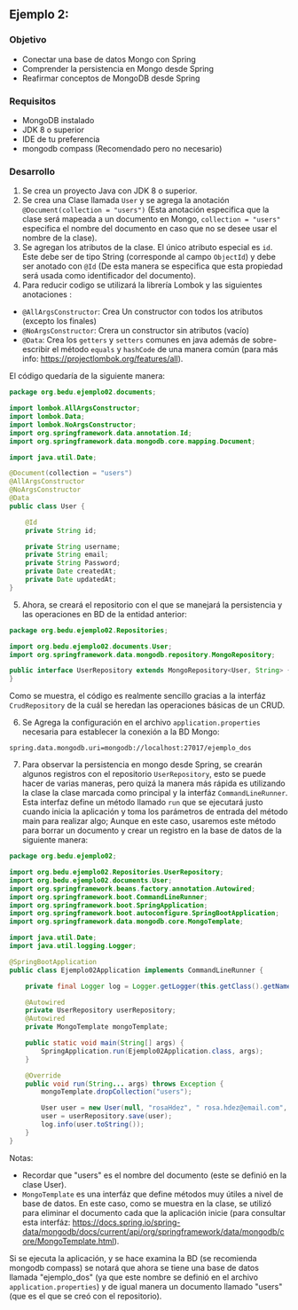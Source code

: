 ## Ejemplo 2: 

### Objetivo
- Conectar una base de datos Mongo con Spring
- Comprender la persistencia en Mongo desde Spring
- Reafirmar conceptos de MongoDB desde Spring

### Requisitos
- MongoDB instalado
- JDK 8 o superior
- IDE de tu preferencia
- mongodb compass (Recomendado pero no necesario)

### Desarrollo
1. Se crea un proyecto Java con JDK 8 o superior.
2. Se crea una Clase llamada `User` y se agrega la anotación `@Document(collection = "users")` (Esta anotación especifica que la clase será mapeada a un documento en Mongo, `collection = "users"` especifica el nombre del documento en caso que no se desee usar el nombre de la clase).
3. Se agregan los atributos de la clase. El único atributo especial es `id`. Este debe ser de tipo String (corresponde al campo `ObjectId`) y debe ser anotado con `@Id` (De esta manera se especifica que esta propiedad será usada como identificador del documento).
4. Para reducir codigo se utilizará la librería Lombok y las siguientes anotaciones :
- `@AllArgsConstructor`: Crea Un constructor con todos los atributos (excepto los finales)
- `@NoArgsConstructor`: Crera un constructor sin atributos (vacío)
- `@Data`: Crea los `getters` y `setters` comunes en java además de sobre-escribir el método `equals` y `hashCode` de una manera común (para más info: https://projectlombok.org/features/all).

El código quedaría de la siguiente manera:

```java
package org.bedu.ejemplo02.documents;

import lombok.AllArgsConstructor;
import lombok.Data;
import lombok.NoArgsConstructor;
import org.springframework.data.annotation.Id;
import org.springframework.data.mongodb.core.mapping.Document;

import java.util.Date;

@Document(collection = "users")
@AllArgsConstructor
@NoArgsConstructor
@Data
public class User {

    @Id
    private String id;

    private String username;
    private String email;
    private String Password;
    private Date createdAt;
    private Date updatedAt;
}
```
5. Ahora, se creará el repositorio con el que se manejará la persistencia y las operaciones en BD de la entidad anterior:
```java
package org.bedu.ejemplo02.Repositories;

import org.bedu.ejemplo02.documents.User;
import org.springframework.data.mongodb.repository.MongoRepository;

public interface UserRepository extends MongoRepository<User, String> {
}
```
Como se muestra, el código es realmente sencillo gracias a la interfáz `CrudRepository` de la cuál se heredan las operaciones básicas de un CRUD.

6. Se Agrega la configuración en el archivo `application.properties` necesaria para establecer la conexión a la BD Mongo:
```
spring.data.mongodb.uri=mongodb://localhost:27017/ejemplo_dos
```
7. Para observar la persistencia en mongo desde Spring, se crearán algunos registros con el repositorio `UserRepository`, esto se puede hacer de varias maneras, pero quizá la manera más rápida es utilizando la clase la clase marcada como principal y la interfáz `CommandLineRunner`. Esta interfaz define un método llamado `run` que se ejecutará justo cuando inicia la aplicación y toma los parámetros de entrada del método main para realizar algo; Aunque en este caso, usaremos este método para borrar un documento y crear un registro en la base de datos de la siguiente manera:

```java
package org.bedu.ejemplo02;

import org.bedu.ejemplo02.Repositories.UserRepository;
import org.bedu.ejemplo02.documents.User;
import org.springframework.beans.factory.annotation.Autowired;
import org.springframework.boot.CommandLineRunner;
import org.springframework.boot.SpringApplication;
import org.springframework.boot.autoconfigure.SpringBootApplication;
import org.springframework.data.mongodb.core.MongoTemplate;

import java.util.Date;
import java.util.logging.Logger;

@SpringBootApplication
public class Ejemplo02Application implements CommandLineRunner {

    private final Logger log = Logger.getLogger(this.getClass().getName());

    @Autowired
    private UserRepository userRepository;
    @Autowired
    private MongoTemplate mongoTemplate;

    public static void main(String[] args) {
        SpringApplication.run(Ejemplo02Application.class, args);
    }

    @Override
    public void run(String... args) throws Exception {
        mongoTemplate.dropCollection("users");

        User user = new User(null, "rosaHdez", " rosa.hdez@email.com", "nosegura", new Date(), new Date());
        user = userRepository.save(user);
        log.info(user.toString());
    }
}
```
Notas:
- Recordar que "users" es el nombre del documento (este se definió en la clase User).
- `MongoTemplate` es una interfáz que define métodos muy útiles a nivel de base de datos. En este caso, como se muestra en la clase, se utilizó para eliminar el documento cada que la aplicación inicie (para consultar esta interfáz: https://docs.spring.io/spring-data/mongodb/docs/current/api/org/springframework/data/mongodb/core/MongoTemplate.html).

Si se ejecuta la aplicación, y se hace examina la BD (se recomienda mongodb compass) se notará que ahora se tiene una base de datos llamada "ejemplo_dos" (ya que este nombre se definió en el archivo `application.properties`) y de igual manera un documento llamado "users" (que es el que se creó con el repositorio).
